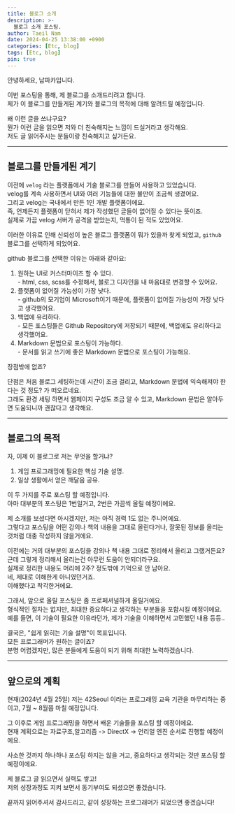 ```yaml
---
title: 블로그 소개
description: >-
  블로그 소개 포스팅.
author: Taeil Nam
date: 2024-04-25 13:38:00 +0900
categories: [Etc, blog]
tags: [Etc, blog]
pin: true
---
```


안녕하세요, 남파카입니다.  

이번 포스팅을 통해, 제 블로그를 소개드리려고 합니다.  
제가 이 블로그를 만들게된 계기와 블로그의 목적에 대해 알려드릴 예정입니다.  

왜 이런 글을 쓰냐구요?  
뭔가 이런 글을 읽으면 저와 더 친숙해지는 느낌이 드실거라고 생각해요.  
저도 글 읽어주시는 분들이랑 친숙해지고 싶거든요.  

---

## 블로그를 만들게된 계기
이전에 ```velog``` 라는 플랫폼에서 기술 블로그를 만들어 사용하고 있었습니다.  
velog를 계속 사용하면서 UI와 여러 기능들에 대한 불만이 조금씩 생겼어요.  
그리고 velog는 국내에서 만든 1인 개발 플랫폼이에요.  
즉, 언제든지 플랫폼이 닫혀서 제가 작성했던 글들이 없어질 수 있다는 뜻이죠.  
실제로 가끔 velog 서버가 공격을 받았는지, 먹통이 된 적도 있었어요.  

이러한 이유로 인해 신뢰성이 높은 블로그 플랫폼이 뭐가 있을까 찾게 되었고, ```github``` 블로그를 선택하게 되었어요.  

github 블로그를 선택한 이유는 아래와 같아요:
  1. 원하는 UI로 커스터마이즈 할 수 있다.  
    - html, css, scss를 수정해서, 블로그 디자인을 내 마음대로 변경할 수 있어요.
  2. 플랫폼이 없어질 가능성이 가장 낮다.  
    - github의 모기업이 Microsoft이기 때문에, 플랫폼이 없어질 가능성이 가장 낮다고 생각했어요.
  3. 백업에 유리하다.  
    - 모든 포스팅들은 Github Repository에 저장되기 때문에, 백업에도 유리하다고 생각했어요.
  4. Markdown 문법으로 포스팅이 가능하다.  
    - 문서를 읽고 쓰기에 좋은 Markdown 문법으로 포스팅이 가능해요.

장점밖에 없죠?  

단점은 처음 블로그 세팅하는데 시간이 조금 걸리고, Markdown 문법에 익숙해져야 한다는 것 정도? 가 떠오르네요.  
그래도 환경 세팅 하면서 웹페이지 구성도 조금 알 수 있고, Markdown 문법은 알아두면 도움되니까 괜찮다고 생각해요.  

---

## 블로그의 목적
자, 이제 이 블로그로 저는 무엇을 할거냐?  
  1. 게임 프로그래밍에 필요한 핵심 기술 설명.  
  2. 일상 생활에서 얻은 깨달음 공유.  

이 두 가지를 주로 포스팅 할 예정입니다.  
아마 대부분의 포스팅은 1번일거고, 2번은 가끔씩 올릴 예정이에요.  

제 소개를 보셨다면 아시겠지만, 저는 아직 경력 1도 없는 주니어에요.  
그렇다고 포스팅을 어떤 강의나 책의 내용을 그대로 올린다거나, 잘못된 정보를 올리는 것처럼 대충 작성하지 않을거에요.  

이전에는 거의 대부분의 포스팅을 강의나 책 내용 그대로 정리해서 올리고 그랬거든요?  
근데 그렇게 정리해서 올리는건 아무런 도움이 안되더라구요.  
실제로 정리한 내용도 머리에 2주? 정도밖에 기억으로 안 남아요.  
네, 제대로 이해한게 아니였던거죠.  
이해했다고 착각한거에요.  

그래서, 앞으로 올릴 포스팅은 좀 프로페셔널하게 올릴거에요.  
형식적인 절차는 없지만, 최대한 중요하다고 생각하는 부분들을 포함시킬 예정이에요.  
예를 들면, 이 기술이 필요한 이유라던가, 제가 기술을 이해하면서 고민했던 내용 등등..  

결국은, "쉽게 읽히는 기술 설명"이 목표입니다.  
모든 프로그래머가 원하는 글이죠?  
분명 어렵겠지만, 많은 분들에게 도움이 되기 위해 최대한 노력하겠습니다.  

---

## 앞으로의 계획
현재(2024년 4월 25일) 저는 42Seoul 이라는 프로그래밍 교육 기관을 마무리하는 중이고, 7월 ~ 8월쯤 마칠 예정입니다.  

그 이후로 게임 프로그래밍을 하면서 배운 기술들을 포스팅 할 예정이에요.  
현재 계획으로는 자료구조,알고리즘 -> DirectX -> 언리얼 엔진 순서로 진행할 예정이에요.  

사소한 것까지 하나하나 포스팅 하지는 않을 거고, 중요하다고 생각되는 것만 포스팅 할 예정이에요.  

제 블로그 글 읽으면서 실력도 쌓고!  
저의 성장과정도 지켜 보면서 동기부여도 되셨으면 좋겠습니다.  

끝까지 읽어주셔서 감사드리고, 같이 성장하는 프로그래머가 되었으면 좋겠습니다!
